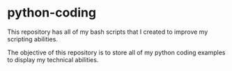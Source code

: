 # python-coding
This repository has all of my bash scripts that I created to improve my scripting abilities.

The objective of this repository is to store all of my python coding examples to display my technical abilities.
